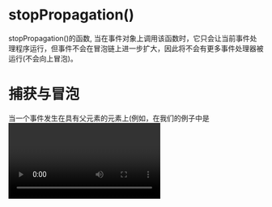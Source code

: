 
# stopPropagation()
stopPropagation()的函数, 当在事件对象上调用该函数时，它只会让当前事件处理程序运行，但事件不会在冒泡链上进一步扩大，因此将不会有更多事件处理器被运行(不会向上冒泡)。<br/>

# 捕获与冒泡
当一个事件发生在具有父元素的元素上(例如，在我们的例子中是<video>元素)时，现代浏览器运行两个不同的阶段 - 捕获阶段和冒泡阶段。 <br/>
  在捕获阶段：<br/>
浏览器检查元素的最外层祖先<html>，是否在捕获阶段中注册了一个onclick事件处理程序，如果是，则运行它。然后，它移动到<html>中的下一个元素，并执行相同的操作，然后是下一个元素，依此类推，直到到达实际点击的元素。
  在冒泡阶段，恰恰相反:<br/>
浏览器检查实际点击的元素是否在冒泡阶段中注册了一个onclick事件处理程序，如果是，则运行它.然后它移动到下一个直接的祖先元素，并做同样的事情，然后是下一个，等等，直到它到达<html>元素。<br/>
